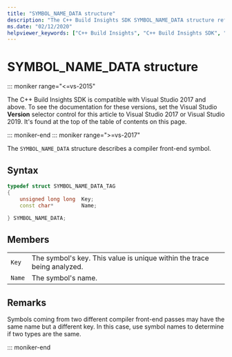 ```yaml
---
title: "SYMBOL_NAME_DATA structure"
description: "The C++ Build Insights SDK SYMBOL_NAME_DATA structure reference."
ms.date: "02/12/2020"
helpviewer_keywords: ["C++ Build Insights", "C++ Build Insights SDK", "SYMBOL_NAME_DATA", "throughput analysis", "build time analysis", "vcperf.exe"]
---
```

# SYMBOL_NAME_DATA structure

::: moniker range="<=vs-2015"

The C++ Build Insights SDK is compatible with Visual Studio 2017 and above. To see the documentation for these versions, set the Visual Studio **Version** selector control for this article to Visual Studio 2017 or Visual Studio 2019. It's found at the top of the table of contents on this page.

::: moniker-end
::: moniker range=">=vs-2017"

The `SYMBOL_NAME_DATA` structure describes a compiler front-end symbol.

## Syntax

```cpp
typedef struct SYMBOL_NAME_DATA_TAG
{
    unsigned long long  Key;
    const char*         Name;

} SYMBOL_NAME_DATA;
```

## Members

|  |  |
|--|--|
| `Key` | The symbol's key. This value is unique within the trace being analyzed. |
| `Name` | The symbol's name. |

## Remarks

Symbols coming from two different compiler front-end passes may have the same name but a different key. In this case, use symbol names to determine if two types are the same.

::: moniker-end
